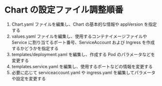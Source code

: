 # Chart の設定ファイル調整順番

1. Chart.yaml ファイルを編集し、Chart の基本的な情報や appVersion を指定する
2. values.yaml ファイルを編集し、使用するコンテナイメージファイルや Service に割り当てるポート番号、ServiceAccount および Ingress を作成するかどうかを指定する
3. templates/deployment.yaml を編集し、作成する Pod のパラメータなどを変更する
4. templates.service.yaml を編集し、使用するポートなどの情報を変更する
5. 必要に応じて serviceaccount.yaml や ingress.yaml を編集してパラメータや設定を変更する
